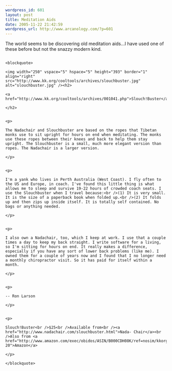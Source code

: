 ```yaml
--- 
wordpress_id: 601
layout: post
title: Meditation Aids
date: 2005-11-22 21:42:59
wordpress_url: http://www.arcanology.com/?p=601
---
```

<p>
                                                                                                                                                                                                                                                                                                                                                                                                                                                                                                                                                                                                                                                                                                                                                                                The world seems to be discovering old meditation aids...I have used one of these before but not the snazzy modern kind.
                                                                                                                                                                                                                                                                                                                                                                                                                                                                                                                                                                                                                                                                                                                                                                              </p>
                                                                                                                                                                                                                                                                                                                                                                                                                                                                                                                                                                                                                                                                                                                                                                              
                                                                                                                                                                                                                                                                                                                                                                                                                                                                                                                                                                                                                                                                                                                                                                              <blockquote>
                                                                                                                                                                                                                                                                                                                                                                                                                                                                                                                                                                                                                                                                                                                                                                                <img width="250" vspace="5" hspace="5" height="393" border="1" align="right" src="http://www.kk.org/cooltools/archives/slouchbuster.jpg" alt="slouchbuster.jpg" /><h2>
                                                                                                                                                                                                                                                                                                                                                                                                                                                                                                                                                                                                                                                                                                                                                                                  <a href="http://www.kk.org/cooltools/archives/001041.php">Slouch!Buster</a>
                                                                                                                                                                                                                                                                                                                                                                                                                                                                                                                                                                                                                                                                                                                                                                                </h2>
                                                                                                                                                                                                                                                                                                                                                                                                                                                                                                                                                                                                                                                                                                                                                                                
                                                                                                                                                                                                                                                                                                                                                                                                                                                                                                                                                                                                                                                                                                                                                                                <p>
                                                                                                                                                                                                                                                                                                                                                                                                                                                                                                                                                                                                                                                                                                                                                                                  The Nadachair and Slouchbuster are based on the ropes that Tibetan monks use to sit upright for hours on end when meditating. The monks use these ropes between their knees and back to help them stay upright. The Slouchbuster is a small, much more elegant version than ropes. The Nadachair is a larger version.
                                                                                                                                                                                                                                                                                                                                                                                                                                                                                                                                                                                                                                                                                                                                                                                </p>
                                                                                                                                                                                                                                                                                                                                                                                                                                                                                                                                                                                                                                                                                                                                                                                
                                                                                                                                                                                                                                                                                                                                                                                                                                                                                                                                                                                                                                                                                                                                                                                <p>
                                                                                                                                                                                                                                                                                                                                                                                                                                                                                                                                                                                                                                                                                                                                                                                  I'm a yank who lives in Perth Australia (West Coast). I fly often to the US and Europe, in coach. I've found this little thing is what allows me to sleep and survive 19-22 hours of crowded coach seats. I use the Slouchbuster when I travel because:<br />(1) It is very small. It is the size of a paperback book when folded up.<br />(2) It folds up and then zips up inside itself. It is totally self contained. No bags or anything needed.
                                                                                                                                                                                                                                                                                                                                                                                                                                                                                                                                                                                                                                                                                                                                                                                </p>
                                                                                                                                                                                                                                                                                                                                                                                                                                                                                                                                                                                                                                                                                                                                                                                
                                                                                                                                                                                                                                                                                                                                                                                                                                                                                                                                                                                                                                                                                                                                                                                <p>
                                                                                                                                                                                                                                                                                                                                                                                                                                                                                                                                                                                                                                                                                                                                                                                  I also own a Nadachair, too, which I keep at work. I use that a couple times a day to keep my back straight. I write software for a living, so I'm sitting for hours on end. It really makes a difference, especially if you have any sort of lower back problems (like me). I owned them for a couple of years now and I found that I no longer need a monthly chiropractor visit. So it has paid for itself within a month.
                                                                                                                                                                                                                                                                                                                                                                                                                                                                                                                                                                                                                                                                                                                                                                                </p>
                                                                                                                                                                                                                                                                                                                                                                                                                                                                                                                                                                                                                                                                                                                                                                                
                                                                                                                                                                                                                                                                                                                                                                                                                                                                                                                                                                                                                                                                                                                                                                                <p>
                                                                                                                                                                                                                                                                                                                                                                                                                                                                                                                                                                                                                                                                                                                                                                                  -- Ron Larson
                                                                                                                                                                                                                                                                                                                                                                                                                                                                                                                                                                                                                                                                                                                                                                                </p>
                                                                                                                                                                                                                                                                                                                                                                                                                                                                                                                                                                                                                                                                                                                                                                                
                                                                                                                                                                                                                                                                                                                                                                                                                                                                                                                                                                                                                                                                                                                                                                                <p>
                                                                                                                                                                                                                                                                                                                                                                                                                                                                                                                                                                                                                                                                                                                                                                                  Slouch!Buster<br />$25<br />Available from<br /><a href="http://www.nadachair.com/slouchbuster.html">Nada- Chair</a><br />Also from <a href="http://www.amazon.com/exec/obidos/ASIN/B000CDH08K/ref=nosim/kkorg-20">Amazon</a>
                                                                                                                                                                                                                                                                                                                                                                                                                                                                                                                                                                                                                                                                                                                                                                                </p>
                                                                                                                                                                                                                                                                                                                                                                                                                                                                                                                                                                                                                                                                                                                                                                              </blockquote>